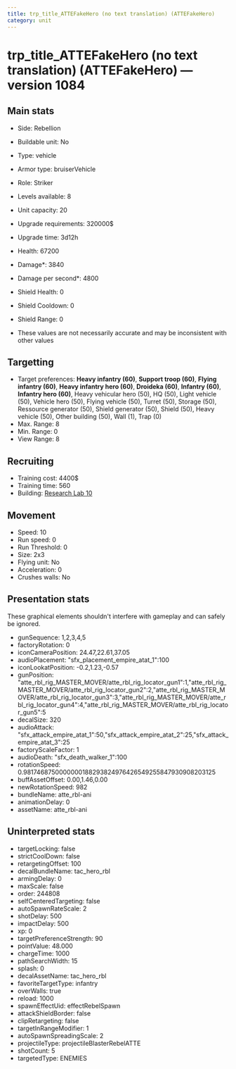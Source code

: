 ```yaml
---
title: trp_title_ATTEFakeHero (no text translation) (ATTEFakeHero)
category: unit
---
```


# trp_title_ATTEFakeHero (no text translation) (ATTEFakeHero) — version 1084

## Main stats

  * Side: Rebellion
  * Buildable unit: No
  * Type: vehicle
  * Armor type: bruiserVehicle
  * Role: Striker
  * Levels available: 8
  * Unit capacity: 20
  * Upgrade requirements: 320000$
  * Upgrade time: 3d12h
  * Health: 67200
  * Damage*: 3840
  * Damage per second*: 4800
  * Shield Health: 0
  * Shield Cooldown: 0
  * Shield Range: 0

* These values are not necessarily accurate and may be inconsistent with other values

## Targetting

  * Target preferences: **Heavy infantry (60)**, **Support troop (60)**, **Flying infantry (60)**, **Heavy infantry hero (60)**, **Droideka (60)**, **Infantry (60)**, **Infantry hero (60)**, Heavy vehicular hero (50), HQ (50), Light vehicle (50), Vehicle hero (50), Flying vehicle (50), Turret (50), Storage (50), Ressource generator (50), Shield generator (50), Shield (50), Heavy vehicle (50), Other building (50), Wall (1), Trap (0)
  * Max. Range: 8
  * Min. Range: 0
  * View Range: 8

## Recruiting

  * Training cost: 4400$
  * Training time: 560
  * Building: [Research Lab 10](rebelOffenseLab.html)

## Movement

  * Speed: 10
  * Run speed: 0
  * Run Threshold: 0
  * Size: 2x3
  * Flying unit: No
  * Acceleration: 0
  * Crushes walls: No

## Presentation stats

These graphical elements shouldn't interfere with gameplay and can safely be ignored.

  * gunSequence: 1,2,3,4,5
  * factoryRotation: 0
  * iconCameraPosition: 24.47,22.61,37.05
  * audioPlacement: "sfx_placement_empire_atat_1":100
  * iconLookatPosition: -0.2,1.23,-0.57
  * gunPosition: "atte_rbl_rig_MASTER_MOVER/atte_rbl_rig_locator_gun1":1,"atte_rbl_rig_MASTER_MOVER/atte_rbl_rig_locator_gun2":2,"atte_rbl_rig_MASTER_MOVER/atte_rbl_rig_locator_gun3":3,"atte_rbl_rig_MASTER_MOVER/atte_rbl_rig_locator_gun4":4,"atte_rbl_rig_MASTER_MOVER/atte_rbl_rig_locator_gun5":5
  * decalSize: 320
  * audioAttack: "sfx_attack_empire_atat_1":50,"sfx_attack_empire_atat_2":25,"sfx_attack_empire_atat_3":25
  * factoryScaleFactor: 1
  * audioDeath: "sfx_death_walker_1":100
  * rotationSpeed: 0.9817468750000000188293824976426549255847930908203125
  * buffAssetOffset: 0.00,1.46,0.00
  * newRotationSpeed: 982
  * bundleName: atte_rbl-ani
  * animationDelay: 0
  * assetName: atte_rbl-ani

## Uninterpreted stats

  * targetLocking: false
  * strictCoolDown: false
  * retargetingOffset: 100
  * decalBundleName: tac_hero_rbl
  * armingDelay: 0
  * maxScale: false
  * order: 244808
  * selfCenteredTargeting: false
  * autoSpawnRateScale: 2
  * shotDelay: 500
  * impactDelay: 500
  * xp: 0
  * targetPreferenceStrength: 90
  * pointValue: 48.000
  * chargeTime: 1000
  * pathSearchWidth: 15
  * splash: 0
  * decalAssetName: tac_hero_rbl
  * favoriteTargetType: infantry
  * overWalls: true
  * reload: 1000
  * spawnEffectUid: effectRebelSpawn
  * attackShieldBorder: false
  * clipRetargeting: false
  * targetInRangeModifier: 1
  * autoSpawnSpreadingScale: 2
  * projectileType: projectileBlasterRebelATTE
  * shotCount: 5
  * targetedType: ENEMIES

